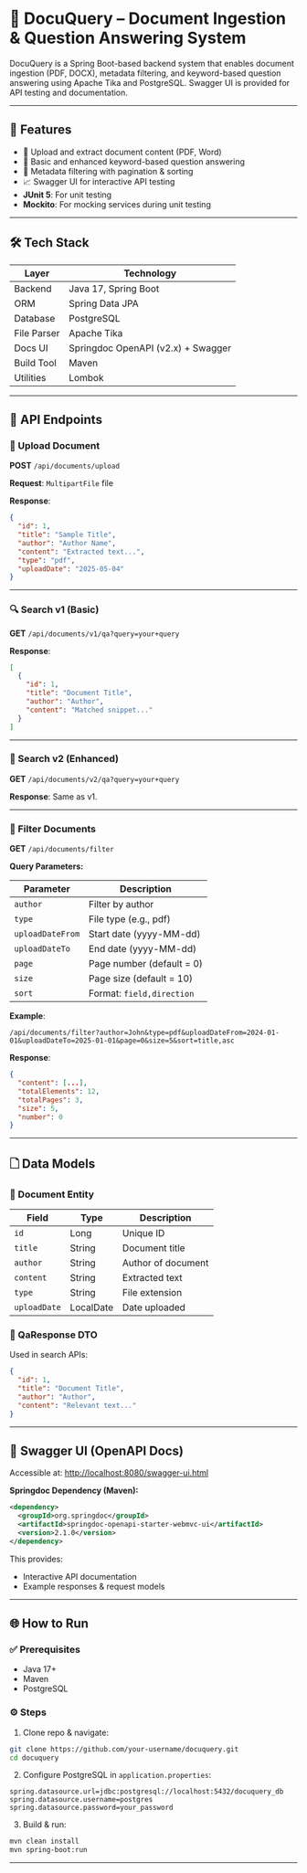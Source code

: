# 📄 DocuQuery – Document Ingestion & Question Answering System

DocuQuery is a Spring Boot-based backend system that enables document ingestion (PDF, DOCX), metadata filtering, and keyword-based question answering using Apache Tika and PostgreSQL. Swagger UI is provided for API testing and documentation.

---

## 🚀 Features

- 📅 Upload and extract document content (PDF, Word)
- 🔎 Basic and enhanced keyword-based question answering
- 🧠 Metadata filtering with pagination & sorting
- 📈 Swagger UI for interactive API testing
-  **JUnit 5**: For unit testing
- **Mockito**: For mocking services during unit testing

---

## 🛠️ Tech Stack

| Layer      | Technology                        |
|------------|-----------------------------------|
| Backend    | Java 17, Spring Boot              |
| ORM        | Spring Data JPA                   |
| Database   | PostgreSQL                        |
| File Parser| Apache Tika                       |
| Docs UI    | Springdoc OpenAPI (v2.x) + Swagger|
| Build Tool | Maven                             |
| Utilities  | Lombok                            |

---

## 🔗 API Endpoints

### 📄 Upload Document

**POST** `/api/documents/upload`

**Request**: `MultipartFile` file

**Response**:
```json
{
  "id": 1,
  "title": "Sample Title",
  "author": "Author Name",
  "content": "Extracted text...",
  "type": "pdf",
  "uploadDate": "2025-05-04"
}
```

---

### 🔍 Search v1 (Basic)

**GET** `/api/documents/v1/qa?query=your+query`

**Response**:
```json
[
  {
    "id": 1,
    "title": "Document Title",
    "author": "Author",
    "content": "Matched snippet..."
  }
]
```

---

### 🔎 Search v2 (Enhanced)

**GET** `/api/documents/v2/qa?query=your+query`

**Response**: Same as v1.

---

### 📆 Filter Documents

**GET** `/api/documents/filter`

**Query Parameters:**

| Parameter        | Description                     |
|------------------|---------------------------------|
| `author`         | Filter by author               |
| `type`           | File type (e.g., pdf)          |
| `uploadDateFrom` | Start date (yyyy-MM-dd)        |
| `uploadDateTo`   | End date (yyyy-MM-dd)          |
| `page`           | Page number (default = 0)      |
| `size`           | Page size (default = 10)       |
| `sort`           | Format: `field,direction`      |

**Example**:
```
/api/documents/filter?author=John&type=pdf&uploadDateFrom=2024-01-01&uploadDateTo=2025-01-01&page=0&size=5&sort=title,asc
```

**Response**:
```json
{
  "content": [...],
  "totalElements": 12,
  "totalPages": 3,
  "size": 5,
  "number": 0
}
```

---

## 🗋 Data Models

### 📄 Document Entity

| Field        | Type       | Description            |
|--------------|------------|------------------------|
| `id`         | Long       | Unique ID              |
| `title`      | String     | Document title         |
| `author`     | String     | Author of document     |
| `content`    | String     | Extracted text         |
| `type`       | String     | File extension         |
| `uploadDate` | LocalDate  | Date uploaded          |

### 📜 QaResponse DTO

Used in search APIs:
```json
{
  "id": 1,
  "title": "Document Title",
  "author": "Author",
  "content": "Relevant text..."
}
```

---

## 📅 Swagger UI (OpenAPI Docs)

Accessible at: [http://localhost:8080/swagger-ui.html](http://localhost:8080/swagger-ui.html)

**Springdoc Dependency (Maven):**
```xml
<dependency>
  <groupId>org.springdoc</groupId>
  <artifactId>springdoc-openapi-starter-webmvc-ui</artifactId>
  <version>2.1.0</version>
</dependency>
```

This provides:
- Interactive API documentation
- Example responses & request models

---

## 🌐 How to Run

### ✅ Prerequisites
- Java 17+
- Maven
- PostgreSQL

### ⚙️ Steps
1. Clone repo & navigate:
```bash
git clone https://github.com/your-username/docuquery.git
cd docuquery
```
2. Configure PostgreSQL in `application.properties`:
```properties
spring.datasource.url=jdbc:postgresql://localhost:5432/docuquery_db
spring.datasource.username=postgres
spring.datasource.password=your_password
```
3. Build & run:
```bash
mvn clean install
mvn spring-boot:run
```


---


